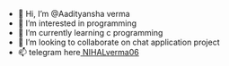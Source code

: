 - 👋 Hi, I’m @Aadityansha verma
- 👀 I’m interested in programming
- 🌱 I’m currently learning c programming
- 💞️ I’m looking to collaborate on chat application  project
- 📫  telegram here[ NIHALverma06](https://t.me/aadityansha)
<!---
Nihal193/Nihal193 is a ✨ special ✨ repository because its `README.md` (this file) appears on your GitHub profile.
You can click the Preview link to take a look at your changes.
--->
